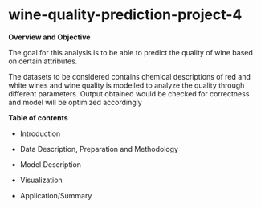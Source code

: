 # wine-quality-prediction-project-4

**Overview and Objective**

The goal for this analysis is to be able to predict the quality of wine based on certain attributes.

The datasets to be considered contains chemical descriptions of red and white wines and wine quality is modelled to analyze the quality through different parameters.
Output obtained would be checked for correctness and model will be optimized accordingly



**Table of contents**


- Introduction
  
- Data Description, Preparation and Methodology
  
- Model Description

- Visualization 

- Application/Summary
